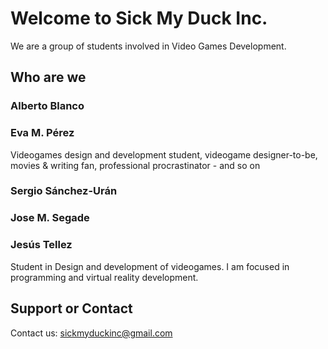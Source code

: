 ﻿# Welcome to Sick My Duck Inc.

We are a group of students involved in Video Games Development.

## Who are we

### Alberto Blanco
### Eva M. Pérez
Videogames design and development student, videogame designer-to-be, movies & writing fan, professional procrastinator - and so on
### Sergio Sánchez-Urán
### Jose M. Segade
### Jesús Tellez
Student in Design and development of videogames. I am focused in programming and virtual reality development.

## Support or Contact

Contact us: <sickmyduckinc@gmail.com>
